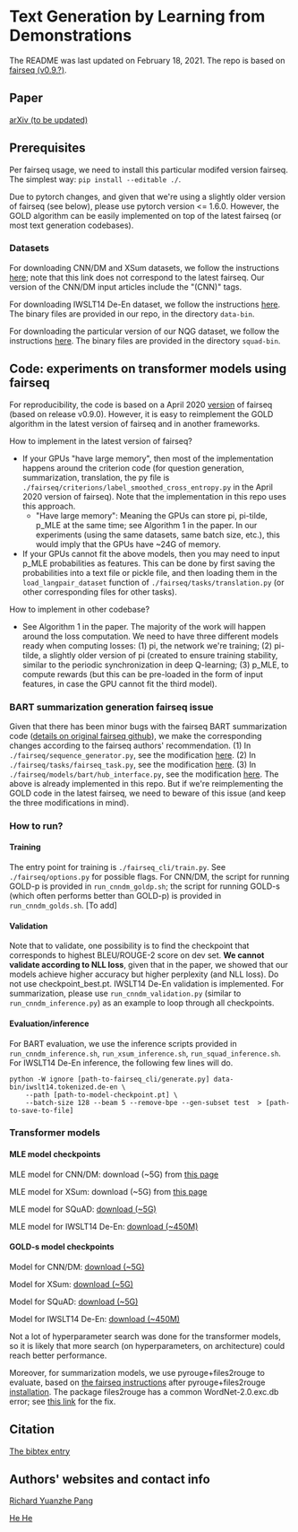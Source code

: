 # Text Generation by Learning from Demonstrations 

The README was last updated on February 18, 2021. The repo is based on [fairseq (v0.9.?)](https://github.com/pytorch/fairseq/tree/97d29d78e51e49de50e5105bcf4f9ebbd9fd7387).

## Paper

[arXiv (to be updated)](https://arxiv.org/abs/2009.07839)

## Prerequisites

Per fairseq usage, we need to install this particular modifed version fairseq. The simplest way: ```pip install --editable ./```. 

Due to pytorch changes, and given that we're using a slightly older version of fairseq (see below), please use pytorch version <= 1.6.0. However, the GOLD algorithm can be easily implemented on top of the latest fairseq (or most text generation codebases). 

### Datasets

For downloading CNN/DM and XSum datasets, we follow the instructions [here](https://github.com/pytorch/fairseq/tree/97d29d78e51e49de50e5105bcf4f9ebbd9fd7387/examples/bart); note that this link does not correspond to the latest fairseq. Our version of the CNN/DM input articles include the "(CNN)" tags.

For downloading IWSLT14 De-En dataset, we follow the instructions [here](https://github.com/pytorch/fairseq/tree/97d29d78e51e49de50e5105bcf4f9ebbd9fd7387/examples/translation). The binary files are provided in our repo, in the directory ```data-bin```.

For downloading the particular version of our NQG dataset, we follow the instructions [here](https://github.com/clovaai/FocusSeq2Seq). The binary files are provided in the directory ```squad-bin```. 


## Code: experiments on transformer models using fairseq

For reproducibility, the code is based on a April 2020 [version](https://github.com/pytorch/fairseq/tree/97d29d78e51e49de50e5105bcf4f9ebbd9fd7387) of fairseq (based on release v0.9.0). However, it is easy to reimplement the GOLD algorithm in the latest version of fairseq and in another frameworks.

How to implement in the latest version of fairseq?
- If your GPUs "have large memory", then most of the implementation happens around the criterion code (for question generation, summarization, translation, the py file is ```./fairseq/criterions/label_smoothed_cross_entropy.py``` in the April 2020 version of fairseq). Note that the implementation in this repo uses this approach.
  - "Have large memory": Meaning the GPUs can store pi, pi-tilde, p_MLE at the same time; see Algorithm 1 in the paper. In our experiments (using the same datasets, same batch size, etc.), this would imply that the GPUs have ~24G of memory.
- If your GPUs cannot fit the above models, then you may need to input p_MLE probabilities as features. This can be done by first saving the probabilities into a text file or pickle file, and then loading them in the ```load_langpair_dataset``` function of ```./fairseq/tasks/translation.py``` (or other corresponding files for other tasks). 

How to implement in other codebase?
- See Algorithm 1 in the paper. The majority of the work will happen around the loss computation. We need to have three different models ready when computing losses: (1) pi, the network we're training; (2) pi-tilde, a slightly older version of pi (created to ensure training stability, similar to the periodic synchronization in deep Q-learning; (3) p_MLE, to compute rewards (but this can be pre-loaded in the form of input features, in case the GPU cannot fit the third model). 

### BART summarization generation fairseq issue

Given that there has been minor bugs with the fairseq BART summarization code ([details on original fairseq github](https://github.com/pytorch/fairseq/issues/1971)), we make the corresponding changes according to the fairseq authors' recommendation.
(1) In ```./fairseq/sequence_generator.py```, see the modification [here](https://github.com/pytorch/fairseq/issues/1971#issuecomment-610471553).
(2) In ```./fairseq/tasks/fairseq_task.py```, see the modification [here](https://github.com/pytorch/fairseq/issues/1971#issuecomment-610724245).
(3) In ```./fairseq/models/bart/hub_interface.py```, see the modification [here](https://github.com/pytorch/fairseq/issues/1971#issuecomment-610724245).
The above is already implemented in this repo. But if we're reimplementing the GOLD code in the latest fairseq, we need to beware of this issue (and keep the three modifications in mind).

### How to run?

#### Training

The entry point for training is ```./fairseq_cli/train.py```. See ```./fairseq/options.py``` for possible flags. For CNN/DM, the script for running GOLD-p is provided in ```run_cnndm_goldp.sh```; the script for running GOLD-s (which often performs better than GOLD-p) is provided in ```run_cnndm_golds.sh```. [To add]

#### Validation

Note that to validate, one possibility is to find the checkpoint that corresponds to highest BLEU/ROUGE-2 score on dev set. **We cannot validate according to NLL loss**, given that in the paper, we showed that our models achieve higher accuracy but higher perplexity (and NLL loss). Do not use checkpoint_best.pt. IWSLT14 De-En validation is implemented. For summarization, please use ```run_cnndm_validation.py``` (similar to ```run_cnndm_inference.py```) as an example to loop through all checkpoints.

#### Evaluation/inference

For BART evaluation, we use the inference scripts provided in ```run_cnndm_inference.sh```, ```run_xsum_inference.sh```, ```run_squad_inference.sh```. For IWSLT14 De-En inference, the following few lines will do.
```
python -W ignore [path-to-fairseq_cli/generate.py] data-bin/iwslt14.tokenized.de-en \
    --path [path-to-model-checkpoint.pt] \
    --batch-size 128 --beam 5 --remove-bpe --gen-subset test  > [path-to-save-to-file]
```



### Transformer models

#### MLE model checkpoints

MLE model for CNN/DM: download (~5G) from [this page](https://github.com/pytorch/fairseq/tree/97d29d78e51e49de50e5105bcf4f9ebbd9fd7387/examples/bart)

MLE model for XSum: download (~5G) from [this page](https://github.com/pytorch/fairseq/tree/97d29d78e51e49de50e5105bcf4f9ebbd9fd7387/examples/bart)

MLE model for SQuAD: [download (~5G)](https://drive.google.com/file/d/1-mTdmG5ip7nIj_brpOHpURS4a46_esrh/view?usp=sharing)

MLE model for IWSLT14 De-En: [download (~450M)](https://drive.google.com/file/d/1dynOAM-EJ4ptfUeP8G5DR_vKbkcIo9tI/view?usp=sharing)

#### GOLD-s model checkpoints

Model for CNN/DM: [download (~5G)](https://drive.google.com/file/d/1KW50i9JGIb9fI8DFWbln-id5dMX6ONiV/view?usp=sharing)

Model for XSum: [download (~5G)](https://drive.google.com/file/d/1etzTOHs9BHkqlajvhf9AhbYmqzYOCd-S/view?usp=sharing)

Model for SQuAD: [download (~5G)](https://drive.google.com/file/d/1-mTdmG5ip7nIj_brpOHpURS4a46_esrh/view?usp=sharing)

Model for IWSLT14 De-En: [download (~450M)](https://drive.google.com/file/d/1xdX-PmXCS7hFuw0CGvQ7KscY7owlcO2N/view?usp=sharing)

Not a lot of hyperparameter search was done for the transformer models, so it is likely that more search (on hyperparameters, on architecture) could reach better performance. 

Moreover, for summarization models, we use pyrouge+files2rouge to evaluate, based on [the fairseq instructions](https://github.com/pytorch/fairseq/tree/97d29d78e51e49de50e5105bcf4f9ebbd9fd7387/examples/bart) after pyrouge+files2rouge [installation](https://github.com/pltrdy/files2rouge). The package files2rouge has a common WordNet-2.0.exc.db error; see [this link](https://github.com/bheinzerling/pyrouge/issues/8) for the fix. 







## Citation

[The bibtex entry](https://yzpang.github.io/misc-files/bibs/pang2021text.txt)

## Authors' websites and contact info

[Richard Yuanzhe Pang](https://yzpang.me)

[He He](https://hhexiy.github.io)

